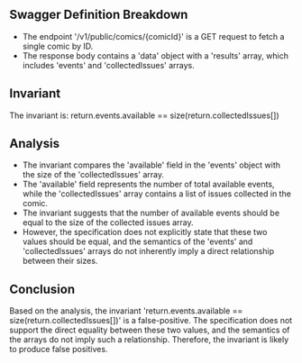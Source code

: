 ## Swagger Definition Breakdown
- The endpoint '/v1/public/comics/{comicId}' is a GET request to fetch a single comic by ID.
- The response body contains a 'data' object with a 'results' array, which includes 'events' and 'collectedIssues' arrays.

## Invariant
The invariant is: return.events.available == size(return.collectedIssues[])

## Analysis
- The invariant compares the 'available' field in the 'events' object with the size of the 'collectedIssues' array.
- The 'available' field represents the number of total available events, while the 'collectedIssues' array contains a list of issues collected in the comic.
- The invariant suggests that the number of available events should be equal to the size of the collected issues array.
- However, the specification does not explicitly state that these two values should be equal, and the semantics of the 'events' and 'collectedIssues' arrays do not inherently imply a direct relationship between their sizes.

## Conclusion
Based on the analysis, the invariant 'return.events.available == size(return.collectedIssues[])' is a false-positive. The specification does not support the direct equality between these two values, and the semantics of the arrays do not imply such a relationship. Therefore, the invariant is likely to produce false positives.
